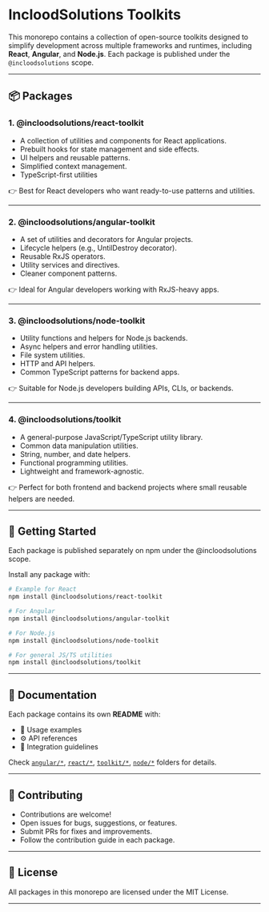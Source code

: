 # IncloodSolutions Toolkits

This monorepo contains a collection of open-source toolkits designed to simplify development across multiple frameworks and runtimes, including **React**, **Angular**, and **Node.js**. Each package is published under the `@incloodsolutions` scope.

---

## 📦 Packages

### 1. @incloodsolutions/react-toolkit

- A collection of utilities and components for React applications.
- Prebuilt hooks for state management and side effects.
- UI helpers and reusable patterns.
- Simplified context management.
- TypeScript-first utilities

👉 Best for React developers who want ready-to-use patterns and utilities.

---

### 2. @incloodsolutions/angular-toolkit

- A set of utilities and decorators for Angular projects.
- Lifecycle helpers (e.g., UntilDestroy decorator).
- Reusable RxJS operators.
- Utility services and directives.
- Cleaner component patterns.

👉 Ideal for Angular developers working with RxJS-heavy apps.

---

### 3. @incloodsolutions/node-toolkit

- Utility functions and helpers for Node.js backends.
- Async helpers and error handling utilities.
- File system utilities.
- HTTP and API helpers.
- Common TypeScript patterns for backend apps.

👉 Suitable for Node.js developers building APIs, CLIs, or backends.

---

### 4. @incloodsolutions/toolkit

- A general-purpose JavaScript/TypeScript utility library.
- Common data manipulation utilities.
- String, number, and date helpers.
- Functional programming utilities.
- Lightweight and framework-agnostic.

👉 Perfect for both frontend and backend projects where small reusable helpers are needed.

---

## 🚀 Getting Started

Each package is published separately on npm under the @incloodsolutions scope.

Install any package with:

```bash
# Example for React
npm install @incloodsolutions/react-toolkit

# For Angular
npm install @incloodsolutions/angular-toolkit

# For Node.js
npm install @incloodsolutions/node-toolkit

# For general JS/TS utilities
npm install @incloodsolutions/toolkit
```
---

## 📖 Documentation

Each package contains its own **README** with:

- 📖 Usage examples
- ⚙️ API references
- 🧩 Integration guidelines

Check [`angular/*`](./angular), [`react/*`](./react), [`toolkit/*`](./toolkit), [`node/*`](./node) folders for details.

---

## 🤝 Contributing

- Contributions are welcome!
- Open issues for bugs, suggestions, or features.
- Submit PRs for fixes and improvements.
- Follow the contribution guide in each package.

---

## 📜 License

All packages in this monorepo are licensed under the MIT License.

---